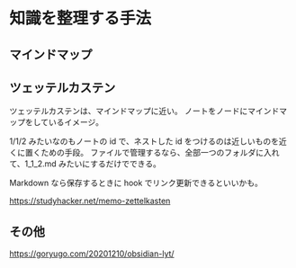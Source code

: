 # 知識を整理する手法

## マインドマップ

## ツェッテルカステン

ツェッテルカステンは、マインドマップに近い。
ノートをノードにマインドマップをしているイメージ。

1/1/2 みたいなのもノートの id で、ネストした id をつけるのは近しいものを近くに置くための手段。
ファイルで管理するなら、全部一つのフォルダに入れて、1_1_2.md みたいにするだけでできる。

Markdown なら保存するときに hook でリンク更新できるといいかも。

https://studyhacker.net/memo-zettelkasten

## その他

https://goryugo.com/20201210/obsidian-lyt/

